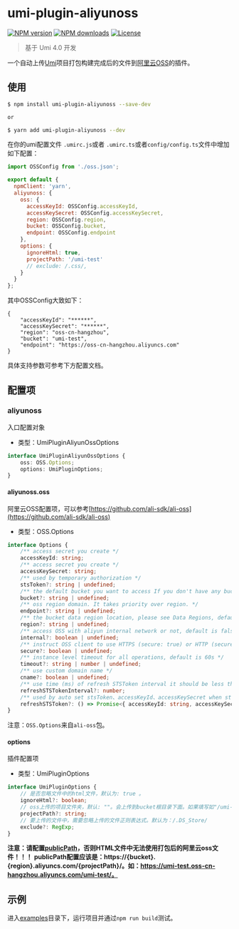 # umi-plugin-aliyunoss

[![NPM version](https://img.shields.io/npm/v/umi-plugin-aliyunoss)](https://npmjs.org/package/umi-plugin-aliyunoss)
[![NPM downloads](https://img.shields.io/npm/dm/umi-plugin-aliyunoss)](https://npmjs.org/package/umi-plugin-aliyunoss)
[![License](https://img.shields.io/npm/l/umi-plugin-aliyunoss)](https://npmjs.org/package/umi-plugin-aliyunoss)


>基于 Umi 4.0 开发

一个自动上传[Umi](https://github.com/umijs/umi)项目打包构建完成后的文件到[阿里云OSS](https://www.alibabacloud.com/product/oss)的插件。

## 使用


```sh
$ npm install umi-plugin-aliyunoss --save-dev

or

$ yarn add umi-plugin-aliyunoss --dev

```

在你的umi配置文件 `.umirc.js`或者 `.umirc.ts`或者`config/config.ts`文件中增加如下配置：


```js
import OSSConfig from './oss.json';

export default {
  npmClient: 'yarn',
  aliyunoss: {
    oss: {
      accessKeyId: OSSConfig.accessKeyId,
      accessKeySecret: OSSConfig.accessKeySecret,
      region: OSSConfig.region,
      bucket: OSSConfig.bucket,
      endpoint: OSSConfig.endpoint
    },
    options: {
      ignoreHtml: true,
      projectPath: '/umi-test'
      // exclude: /.css/,
    }
  }
};
```

其中OSSConfig大致如下：

```
{
    "accessKeyId": "******",
    "accessKeySecret": "******",
    "region": "oss-cn-hangzhou",
    "bucket": "umi-test",
    "endpoint": "https://oss-cn-hangzhou.aliyuncs.com"
}
```

具体支持参数可参考下方配置文档。

## 配置项

### aliyunoss

入口配置对象

- 类型：UmiPluginAliyunOssOptions


```ts
interface UmiPluginAliyunOssOptions {
    oss: OSS.Options;
    options: UmiPluginOptions;
}
```

#### aliyunoss.oss

阿里云OSS配置项，可以参考[https://github.com/ali-sdk/ali-oss](https://github.com/ali-sdk/ali-oss)

- 类型：OSS.Options

```ts
interface Options {
    /** access secret you create */
    accessKeyId: string;
    /** access secret you create */
    accessKeySecret: string;
    /** used by temporary authorization */
    stsToken?: string | undefined;
    /** the default bucket you want to access If you don't have any bucket, please use putBucket() create one first. */
    bucket?: string | undefined;
    /** oss region domain. It takes priority over region. */
    endpoint?: string | undefined;
    /** the bucket data region location, please see Data Regions, default is oss-cn-hangzhou. */
    region?: string | undefined;
    /** access OSS with aliyun internal network or not, default is false. If your servers are running on aliyun too, you can set true to save lot of money. */
    internal?: boolean | undefined;
    /** instruct OSS client to use HTTPS (secure: true) or HTTP (secure: false) protocol. */
    secure?: boolean | undefined;
    /** instance level timeout for all operations, default is 60s */
    timeout?: string | number | undefined;
    /** use custom domain name */
    cname?: boolean | undefined;
    /** use time (ms) of refresh STSToken interval it should be less than sts info expire interval, default is 300000ms(5min) when sts info expires. */
    refreshSTSTokenInterval?: number;
    /** used by auto set stsToken、accessKeyId、accessKeySecret when sts info expires. return value must be object contains stsToken、accessKeyId、accessKeySecret */
    refreshSTSToken?: () => Promise<{ accessKeyId: string, accessKeySecret: string, stsToken: string }>;
}
```

注意：`OSS.Options`来自`ali-oss`包。


#### options

插件配置项

- 类型：UmiPluginOptions

```ts
interface UmiPluginOptions {
    // 是否忽略文件中的html文件，默认为: true 。
    ignoreHtml?: boolean; 
    // oss上传的项目文件夹，默认: ""。会上传到bucket根目录下面。如果填写如"/umi-test"，请一定要以"/"开头
    projectPath?: string; 
    // 要上传的文件中，需要忽略上传的文件正则表达式。默认为：/.DS_Store/
    exclude?: RegExp;
}
```

**注意：请配置[publicPath](https://umijs.org/docs/api/config#publicpath)，否则HTML文件中无法使用打包后的阿里云oss文件！！！**
**publicPath配置应该是：https://{bucket}.{region}.aliyuncs.com/{projectPath}/。如：https://umi-test.oss-cn-hangzhou.aliyuncs.com/umi-test/。**
## 示例

进入[examples](https://github.com/hicoldcat/umi-plugin-aliyunoss/tree/master/examples/)目录下，运行项目并通过`npm run build`测试。
